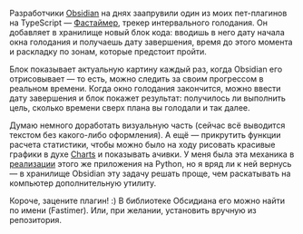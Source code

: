 ﻿Разработчики [Obsidian](https://obsidian.md) на днях заапрувили один из моих пет-плагинов на TypeScript — [Фастаймер](https://github.com/vkostyanetsky/ObsidianFastimer), трекер интервального голодания. Он добавляет в хранилище новый блок кода: вводишь в него дату начала окна голодания и получаешь дату завершения, время до этого момента и раскладку по зонам, которые предстоит пройти. 

Блок показывает актуальную картину каждый раз, когда Obsidian его отрисовывает — то есть, можно следить за своим прогрессом в реальном времени. Когда окно голодания закончится, можно ввести дату завершения и блок покажет результат: получилось ли выполнить цель, сколько времени сверх плана вы голодали и так далее.

Думаю немного доработать визуальную часть (сейчас всё выводится текстом без какого-либо оформления). А ещё — прикрутить функции расчета статистики, чтобы можно было на ходу рисовать красивые графики в духе [Charts](https://charts.phib.ro/Meta/Charts/Charts+Documentation) и показывать ачивки. У меня была эта механика в [реализации](https://github.com/vkostyanetsky/Fastimer) этого же приложения на Python, но я вряд ли к ней вернусь — в хранилище Obsidian эту задачу решать проще, чем раскатывать на компьютер дополнительную утилиту.

Короче, зацените плагин! :) В библиотеке Обсидиана его можно найти по имени (Fastimer). Или, при желании, установить вручную из репозитория.